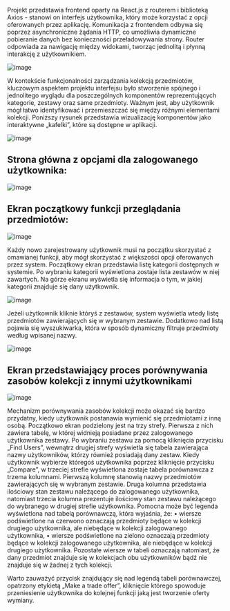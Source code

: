 Projekt przedstawia frontend oparty na React.js z routerem i biblioteką Axios - stanowi on interfejs użytkownika, który może korzystać z opcji oferowanych przez aplikację. Komunikacja z frontendem odbywa się poprzez asynchroniczne żądania HTTP, co umożliwia dynamiczne pobieranie danych bez konieczności przeładowywania strony. Router odpowiada za nawigację między widokami, tworząc jednolitą i płynną interakcję z użytkownikiem.

![image](https://github.com/IgorIrzycki/CollectionOrganizer-Frontend-React/assets/97196620/2ddd17c1-e979-46c2-8eba-46c012f8c834)


W kontekście funkcjonalności zarządzania kolekcją przedmiotów, kluczowym aspektem projektu interfejsu było stworzenie spójnego i jednolitego wyglądu dla poszczególnych komponentów reprezentujących kategorie, zestawy oraz same przedmioty. Ważnym jest, aby użytkownik mógł łatwo identyfikować i przemieszczać się między różnymi elementami kolekcji. Poniższy rysunek przedstawia wizualizację komponentów jako interaktywne „kafelki”, które są dostępne w aplikacji.

![image](https://github.com/IgorIrzycki/CollectionOrganizer-Frontend-React/assets/97196620/55273775-2d31-4e45-978f-8f12749b160d)


## Strona główna z opcjami dla zalogowanego użytkownika:
![image](https://github.com/IgorIrzycki/CollectionOrganizer-Frontend-React/assets/97196620/a8518461-c3bc-4ddd-8333-d5b5505ce626)


## Ekran początkowy funkcji przeglądania przedmiotów:
![image](https://github.com/IgorIrzycki/CollectionOrganizer-Frontend-React/assets/97196620/d31b5db0-a83f-4227-b501-589f5ee16434)

Każdy nowo zarejestrowany użytkownik musi na początku skorzystać z omawianej funkcji, aby mógł skorzystać z większości opcji oferowanych przez system. Początkowy ekran przedstawia listę kategorii dostępnych w systemie. Po wybraniu kategorii wyświetlona zostaje lista zestawów w niej zawartych. Na górze ekranu wyświetla się informacja o tym, w jakiej kategorii znajduje się dany użytkownik.

![image](https://github.com/IgorIrzycki/CollectionOrganizer-Frontend-React/assets/97196620/d91d1db5-d16b-4b59-b9bd-c698103ca6d6)

Jeżeli użytkownik kliknie któryś z zestawów, system wyświetla wtedy listę przedmiotów zawierających się w wybranym zestawie. Dodatkowo nad listą pojawia się wyszukiwarka, która w sposób dynamiczny filtruje przedmioty według wpisanej nazwy.

![image](https://github.com/IgorIrzycki/CollectionOrganizer-Frontend-React/assets/97196620/ae146826-9c74-49c4-b032-1470da720f3d)


## Ekran przedstawiający proces porównywania zasobów kolekcji z innymi użytkownikami

![image](https://github.com/IgorIrzycki/CollectionOrganizer-Frontend-React/assets/97196620/0a0d8c34-2f45-42ab-99d7-85e87c7a8b31)

Mechanizm porównywania zasobów kolekcji może okazać się bardzo przydatny, kiedy użytkownik postanawia wymienić się przedmiotami  z inną osobą. Początkowo ekran podzielony jest na trzy strefy. Pierwsza z nich zawiera tabelę, w której widnieją posiadane przez zalogowanego użytkownika zestawy. Po wybraniu zestawu za pomocą kliknięcia przycisku „Find Users”, wewnątrz drugiej strefy wyświetla się tabela zawierająca nazwy użytkowników, którzy również posiadają dany zestaw. Kiedy użytkownik wybierze któregoś użytkownika poprzez kliknięcie przycisku „Compare”, w trzeciej strefie wyświetlona zostaje tabela porównawcza z trzema kolumnami. Pierwszą kolumnę stanowią nazwy przedmiotów zawierających się w wybranym zestawie. Druga kolumna przedstawia ilościowy stan zestawu należącego do zalogowanego użytkownika, natomiast trzecia kolumna prezentuje ilościowy stan zestawu należącego do wybranego w drugiej strefie użytkownika. Pomocna może być legenda wyświetlona nad tabelą porównawczą, która wyjaśnia, że:
•	wiersze podświetlone na czerwono oznaczają przedmioty będące w kolekcji drugiego użytkownika, ale niebędące w kolekcji zalogowanego użytkownika,
•	wiersze podświetlone na zielono oznaczają przedmioty będące w kolekcji zalogowanego użytkownika, ale niebędące w kolekcji drugiego użytkownika.
Pozostałe wiersze w tabeli oznaczają natomiast, że dany przedmiot znajduje się 
w kolekcjach obu użytkowników bądź nie znajduje się w żadnej z tych kolekcji.

Warto zauważyć przycisk znajdujący się nad legendą tabeli porównawczej, opatrzony etykietą „Make a trade offer”, kliknięcie którego spowoduje przeniesienie użytkownika do kolejnej funkcji jaką jest tworzenie oferty wymiany. 


